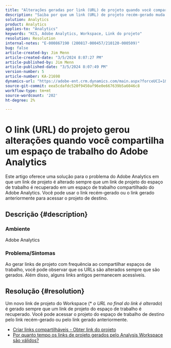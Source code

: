 ```yaml
---
title: "Alterações geradas por link (URL) de projeto quando você compartilha um espaço de trabalho do Adobe Analytics"
description: "Saiba por que um link (URL) de projeto recém-gerado muda quando você compartilha um espaço de trabalho do Adobe Analytics. Você pode usar o link antigo ou o novo link para acessar o."
solution: Analytics
product: Analytics
applies-to: "Analytics"
keywords: "KCS, Adobe Analytics, Workspace, Link do projeto"
resolution: Resolution
internal-notes: "E-000867190 (200817-000457/210120-000509)"
bug: false
article-created-by: Jim Menn
article-created-date: "3/5/2024 8:07:27 PM"
article-published-by: Jim Menn
article-published-date: "3/5/2024 8:07:49 PM"
version-number: 5
article-number: KA-21698
dynamics-url: "https://adobe-ent.crm.dynamics.com/main.aspx?forceUCI=1&pagetype=entityrecord&etn=knowledgearticle&id=a1fe9afb-2bdb-ee11-904d-6045bd006268"
source-git-commit: eea5cdafdc520f9450af96e0e667639b5a6046c8
workflow-type: tm+mt
source-wordcount: '202'
ht-degree: 2%

---
```


# O link (URL) do projeto gerou alterações quando você compartilha um espaço de trabalho do Adobe Analytics


Este artigo oferece uma solução para o problema do Adobe Analytics em que um link de projeto é alterado sempre que um link de projeto do espaço de trabalho é recuperado em um espaço de trabalho compartilhado do Adobe Analytics. Você pode usar o link recém-gerado ou o link gerado anteriormente para acessar o projeto de destino.

## Descrição {#description}


### Ambiente

Adobe Analytics

### Problema/Sintomas

Ao gerar links de projeto com frequência ao compartilhar espaços de trabalho, você pode observar que os URLs são alterados sempre que são gerados. Além disso, alguns links antigos permanecem acessíveis.


## Resolução {#resolution}


Um novo link de projeto do Workspace (\* *o URL no final do link é alterado*) é gerado sempre que um link de projeto do espaço de trabalho é recuperado. Você pode acessar o projeto do espaço de trabalho de destino pelo link recém-gerado ou pelo link gerado anteriormente.

- [Criar links compartilháveis - Obter link do projeto](https://experienceleague.adobe.com/docs/analytics/analyze/analysis-workspace/curate-share/shareable-links.html?lang=pt-BR)
- [Por quanto tempo os links de projeto gerados pelo Analysis Workspace são válidos?](https://experienceleague.adobe.com/docs/experience-cloud-kcs/kbarticles/KA-21274.html)

